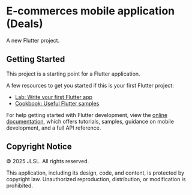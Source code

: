 # E-commerces mobile application (Deals)

A new Flutter project.

## Getting Started

This project is a starting point for a Flutter application.

A few resources to get you started if this is your first Flutter project:

- [Lab: Write your first Flutter app](https://docs.flutter.dev/get-started/codelab)
- [Cookbook: Useful Flutter samples](https://docs.flutter.dev/cookbook)

For help getting started with Flutter development, view the
[online documentation](https://docs.flutter.dev/), which offers tutorials,
samples, guidance on mobile development, and a full API reference.
## Copyright Notice

© 2025 JLSL. All rights reserved.

This application, including its design, code, and content, is protected by copyright law. Unauthorized reproduction, distribution, or modification is prohibited.
